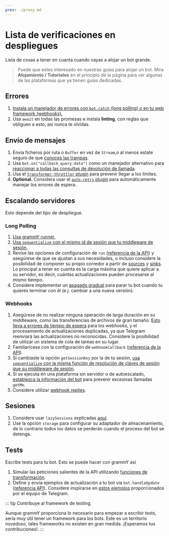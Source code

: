 ```yaml
---
prev: ./proxy.md
---
```


# Lista de verificaciones en despliegues

Lista de cosas a tener en cuanta cuando vayas a alojar un bot grande.

> Puede que estes interesado en nuestras guías para alojar un bot.
> Mira **Alojamiento / Tutoriales** en el principio de la página para ver algunas de las plataformas que ya tienen guías dedicadas.

## Errores

1. [Instala un manejador de errores con `bot.catch` (long polling) o en tu web framework (webhooks).](../guide/errors.md)
2. Usa `await` en todas las promesas e instala **linting**, con reglas que obliguen a esto, así nunca te olvidas.

## Envío de mensajes

1. Envía ficheros por ruta o `Buffer` en vez de `Stream`,o al menos estate seguro de que [conoces las trampas](./transformers.md#casos-de-uso-de-las-funciones-de-transformación).
2. Usa `bot.on("callback_query:data")` como un manejador alternativo para [reaccionar a todas las consultas de devolución de llamada](../plugins/keyboard.md#respondiendo-a-los-clics).
3. Usa el [`transformer-throttler` plugin](../plugins/transformer-throttler.md) para prevenir llegar a los límites.
4. **Optional.** Considera usar el [`auto-retry` plugin](../plugins/auto-retry.md) para automáticamente manejar los errores de espera.

## Escalando servidores

Esto depende del tipo de despliegue.

### Long Polling

1. [Usa grammY runner.](../plugins/runner.md)
2. [Usa `sequentialize` con el mismo id de sesión que tu middleware de sesión.](./scaling.md#la-concurrencia-es-difícil)
3. Revise las opciones de configuración de `run` ([referencia de la API](https://doc.deno.land/https://deno.land/x/grammy_runner/mod.ts/~/run)) y asegúrese de que se ajustan a sus necesidades, o incluso considere la posibilidad de componer su propio corredor a partir de [sources](https://doc.deno.land/https://deno.land/x/grammy_runner/mod.ts/~/UpdateSource) y [sinks](https://doc.deno.land/https://deno.land/x/grammy_runner/mod.ts/~/UpdateSink).
   Lo principal a tener en cuenta es la carga máxima que quiere aplicar a su servidor, es decir, cuántas actualizaciones pueden procesarse al mismo tiempo.
4. Considere implementar un [apagado gradual](../advanced/reliability.md#apagado-correcto) para parar tu bot cuando tu quieres terminar con él (e.j. cambiar a una nueva versión).

### Webhooks

1. Asegúrese de no realizar ninguna operación de larga duración en su middleware, como las transferencias de archivos de gran tamaño. [Esto lleva a errores de tiempo de espera](../guide/deployment-types.md#terminar-las-solicitudes-de-webhooks-a-tiempo) para los webhooks, y el procesamiento de actualizaciones duplicadas, ya que Telegram reenviará las actualizaciones no reconocidas. Considere la posibilidad de utilizar un sistema de cola de tareas en su lugar.
2. Familiarícese con la configuración de `webhookCallback` ([referencia de la API](/ref/core/webhookCallback.md)).
3. Si cambiaste la opción `getSessionKey` por la de tu sesión, [usa `sequentialize` con la misma función de resolución de claves de sesión que su middleware de sesión](./scaling.md#la-concurrencia-es-difícil).
4. Si se ejecuta en una plataforma sin servidor o de autoescalado, [establezca la información del bot](/ref/core/BotConfig.md) para prevenir excesivas llamadas `getMe`.
5. Considere utilizar [webhook replies](../guide/deployment-types.md#webhook-reply).

## Sesiones

1. Considere usar `lazySessions` explicadas [aquí](../plugins/session.md#lazy-sessions).
2. Use la opción `storage` para configurar su adaptador de almacenamiento, de lo contrario todos los datos se perderán cuando el proceso del bot se detenga.

## Tests

Escribe tests para tu bot. Esto se puede hacer con grammY así

1. Simular las peticiones salientes de la API utilizando [funciones de transformación](./transformers.md).
2. Define y envía ejemplos de actualización a tu bot via `bot.handleUpdate` ([referencia API](/ref/core/Bot.md#handleUpdate)). Considere inspirarse en [estos ejemplos](https://core.telegram.org/bots/webhooks#testing-your-bot-with-updates) proporcionados por el equipo de Telegram.

::: tip Contribuye al framework de testing.

Aunque grammY proporciona lo necesario para empezar a escribir tests, sería muy útil tener un framework para los bots.
Este es un territorio novedoso, tales frameworks no existen en gran medida.
¡Esperamos tus contribuciones!.
:::
